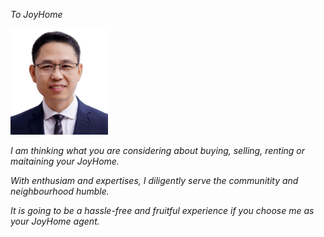 ﻿
 *To JoyHome*

<div id = "ericportrait" class = "ericportait">
    <img alt="Eric Portrait" src="./assets/images/ericportrait.jpg" height="170" width="156">
</div>

 *I am thinking what you are considering about buying, selling, renting or maitaining your JoyHome.*

 *With enthusiam and expertises, I diligently serve the communitity and neighbourhood humble.*

 *It is going to be a hassle-free and fruitful experience if you choose me as your JoyHome agent.*

